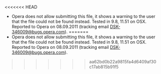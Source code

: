 <<<<<<< HEAD
* Opera does not allow submitting this file, it shows a warning to the
  user that the file could not be found instead. Tested in 9.8, 11.51 on OSX.
  Reported to Opera on 08.09.2011 (tracking email DSK-346009@bugs.opera.com).
=======
* Opera does not allow submitting this file, it shows a warning to the
  user that the file could not be found instead. Tested in 9.8, 11.51 on OSX.
  Reported to Opera on 08.09.2011 (tracking email DSK-346009@bugs.opera.com).
>>>>>>> aa62bd0b22a9815fa4d6409af30c17ab815b91f5
